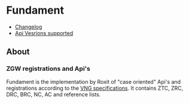 # Fundament

- [Changelog](./CHANGELOG.md)
- [Api Vesrions supported](./ApiVersions.md)

## About

### ZGW registrations and Api's

Fundament is the implementation by Roxit of "case oriented" Api's and registrations according to the [VNG specifications](<https://vng-realisatie.github.io/gemma-zaken/standaard/>).
It contains ZTC, ZRC, DRC, BRC, NC, AC and reference lists.
